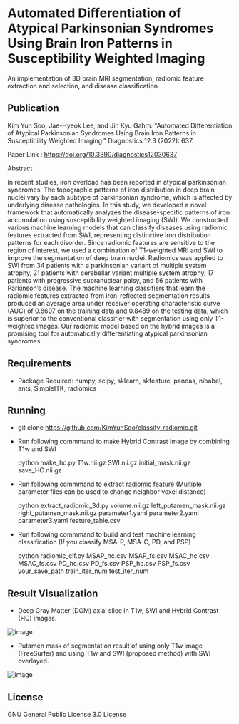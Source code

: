 # Automated Differentiation of Atypical Parkinsonian Syndromes Using Brain Iron Patterns in Susceptibility Weighted Imaging
An implementation of 3D brain MRI segmentation, radiomic feature extraction and selection, and disease classification

## Publication
Kim Yun Soo, Jae-Hyeok Lee, and Jin Kyu Gahm. "Automated Differentiation of Atypical Parkinsonian Syndromes Using Brain Iron Patterns in Susceptibility Weighted Imaging." Diagnostics 12.3 (2022): 637.

Paper Link : https://doi.org/10.3390/diagnostics12030637

Abstract

In recent studies, iron overload has been reported in atypical parkinsonian syndromes. The topographic patterns of iron distribution in deep brain nuclei vary by each subtype of parkinsonian syndrome, which is affected by underlying disease pathologies. In this study, we developed a novel framework that automatically analyzes the disease-specific patterns of iron accumulation using susceptibility weighted imaging (SWI). We constructed various machine learning models that can classify diseases using radiomic features extracted from SWI, representing distinctive iron distribution patterns for each disorder. Since radiomic features are sensitive to the region of interest, we used a combination of T1-weighted MRI and SWI to improve the segmentation of deep brain nuclei. Radiomics was applied to SWI from 34 patients with a parkinsonian variant of multiple system atrophy, 21 patients with cerebellar variant multiple system atrophy, 17 patients with progressive supranuclear palsy, and 56 patients with Parkinson’s disease. The machine learning classifiers that learn the radiomic features extracted from iron-reflected segmentation results produced an average area under receiver operating characteristic curve (AUC) of 0.8607 on the training data and 0.8489 on the testing data, which is superior to the conventional classifier with segmentation using only T1-weighted images. Our radiomic model based on the hybrid images is a promising tool for automatically differentiating atypical parkinsonian syndromes.

## Requirements
+ Package Required: numpy, scipy, sklearn, skfeature, pandas, nibabel, ants, SimpleITK, radiomics

## Running
+ git clone https://github.com/KimYunSoo/classify_radiomic.git


+ Run following commmand to make Hybrid Contrast Image by combining T1w and SWI

  python make_hc.py T1w.nii.gz SWI.nii.gz initial_mask.nii.gz save_HC.nii.gz
 

+ Run following commmand to extract radiomic feature (Multiple parameter files can be used to change neighbor voxel distance)

  python extract_radiomic_3d.py volume.nii.gz left_putamen_mask.nii.gz right_putamen_mask.nii.gz parameter1.yaml parameter2.yaml parameter3.yaml feature_table.csv
  

+ Run following commmand to build and test machine learning classification (If you classify MSA-P, MSA-C, PD, and PSP)

  python radiomic_clf.py MSAP_hc.csv MSAP_fs.csv MSAC_hc.csv MSAC_fs.csv PD_hc.csv PD_fs.csv PSP_hc.csv PSP_fs.csv your_save_path train_iter_num test_iter_num
  

## Result Visualization
+ Deep Gray Matter (DGM) axial slice in T1w, SWI and Hybrid Contrast (HC) images.

![image](https://user-images.githubusercontent.com/45022470/153359259-28cff295-c955-42f8-88c5-79ea179fe21d.png)


+ Putamen mask of segmentation result of using only T1w image (FreeSurfer) and using T1w and SWI (proposed method) with SWI overlayed.

![image](https://user-images.githubusercontent.com/45022470/153359381-cea01a75-07ec-4715-9f5b-4d404cef3882.png)




## License
GNU General Public License 3.0 License
